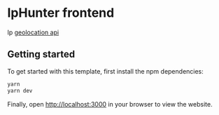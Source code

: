 # IpHunter frontend

Ip [geolocation api](https://apilayer.com/marketplace/ip_to_location-api#documentation-tab)
## Getting started

To get started with this template, first install the npm dependencies:

```bash
yarn
yarn dev
```


Finally, open [http://localhost:3000](http://localhost:3000) in your browser to view the website.



<!-- ## Learn more

To learn more about the technologies used in this site template, see the following resources:

- [Tailwind CSS](https://tailwindcss.com/docs) - the official Tailwind CSS documentation
- [Next.js](https://nextjs.org/docs) - the official Next.js documentation
- [Headless UI](https://headlessui.dev) - the official Headless UI documentation
- [MDX](https://mdxjs.com) - the MDX documentation -->
